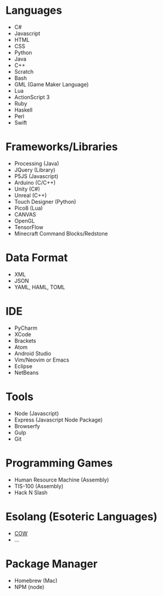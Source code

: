 # Languages
 
* C#
* Javascript
* HTML
* CSS
* Python
* Java
* C++
* Scratch
* Bash
* GML (Game Maker Language)
* Lua
* ActionScript 3
* Ruby
* Haskell
* Perl
* Swift
 
# Frameworks/Libraries
 
* Processing (Java)
* JQuery (Library)
* P5JS (Javascript)
* Arduino (C/C++)
* Unity (C#)
* Unreal (C++)
* Touch Designer (Python)
* Pico8 (Lua)
* CANVAS
* OpenGL
* TensorFlow
* Minecraft Command Blocks/Redstone
 
# Data Format
* XML
* JSON
* YAML, HAML, TOML
 
# IDE
 
* PyCharm
* XCode
* Brackets
* Atom
* Android Studio
* Vim/Neovim or Emacs
* Eclipse
* NetBeans
 
# Tools
 
* Node (Javascript)
* Express (Javascript Node Package)
* Browserfy
* Gulp
* Git
 
# Programming Games
 
* Human Resource Machine (Assembly)
* TIS-100 (Assembly)
* Hack N Slash
 
# Esolang (Esoteric Languages)
 
* [COW](https://esolangs.org/wiki/COW)
* ...
 
# Package Manager
* Homebrew (Mac)
* NPM (node)

